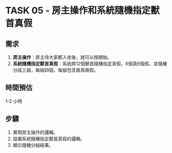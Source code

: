 # TASK 05 - 房主操作和系統隨機指定獸首真假

## 需求

1. **房主操作**：房主待大家都入坐後，就可以按開始。
2. **系統隨機指定獸首真假**：系統將12個獸首隨機指定真假，6個真6個假，並隨機分成三組，每組四個，每組包含兩真兩假。

## 時間預估

1-2 小時

## 步驟

1. 實現房主操作的邏輯。
2. 設置系統隨機指定獸首真假的邏輯。
3. 顯示隨機分組結果。
